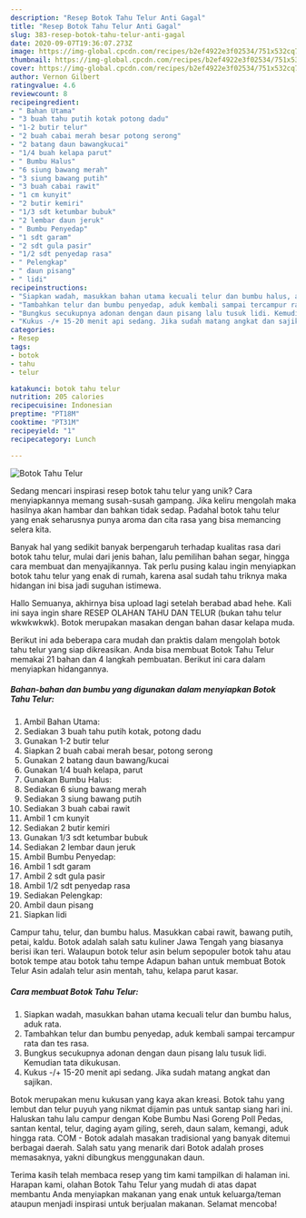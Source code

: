 ```yaml
---
description: "Resep Botok Tahu Telur Anti Gagal"
title: "Resep Botok Tahu Telur Anti Gagal"
slug: 383-resep-botok-tahu-telur-anti-gagal
date: 2020-09-07T19:36:07.273Z
image: https://img-global.cpcdn.com/recipes/b2ef4922e3f02534/751x532cq70/botok-tahu-telur-foto-resep-utama.jpg
thumbnail: https://img-global.cpcdn.com/recipes/b2ef4922e3f02534/751x532cq70/botok-tahu-telur-foto-resep-utama.jpg
cover: https://img-global.cpcdn.com/recipes/b2ef4922e3f02534/751x532cq70/botok-tahu-telur-foto-resep-utama.jpg
author: Vernon Gilbert
ratingvalue: 4.6
reviewcount: 8
recipeingredient:
- " Bahan Utama"
- "3 buah tahu putih kotak potong dadu"
- "1-2 butir telur"
- "2 buah cabai merah besar potong serong"
- "2 batang daun bawangkucai"
- "1/4 buah kelapa parut"
- " Bumbu Halus"
- "6 siung bawang merah"
- "3 siung bawang putih"
- "3 buah cabai rawit"
- "1 cm kunyit"
- "2 butir kemiri"
- "1/3 sdt ketumbar bubuk"
- "2 lembar daun jeruk"
- " Bumbu Penyedap"
- "1 sdt garam"
- "2 sdt gula pasir"
- "1/2 sdt penyedap rasa"
- " Pelengkap"
- " daun pisang"
- " lidi"
recipeinstructions:
- "Siapkan wadah, masukkan bahan utama kecuali telur dan bumbu halus, aduk rata."
- "Tambahkan telur dan bumbu penyedap, aduk kembali sampai tercampur rata dan tes rasa."
- "Bungkus secukupnya adonan dengan daun pisang lalu tusuk lidi. Kemudian tata dikukusan."
- "Kukus -/+ 15-20 menit api sedang. Jika sudah matang angkat dan sajikan."
categories:
- Resep
tags:
- botok
- tahu
- telur

katakunci: botok tahu telur 
nutrition: 205 calories
recipecuisine: Indonesian
preptime: "PT18M"
cooktime: "PT31M"
recipeyield: "1"
recipecategory: Lunch

---
```



![Botok Tahu Telur](https://img-global.cpcdn.com/recipes/b2ef4922e3f02534/751x532cq70/botok-tahu-telur-foto-resep-utama.jpg)

Sedang mencari inspirasi resep botok tahu telur yang unik? Cara menyiapkannya memang susah-susah gampang. Jika keliru mengolah maka hasilnya akan hambar dan bahkan tidak sedap. Padahal botok tahu telur yang enak seharusnya punya aroma dan cita rasa yang bisa memancing selera kita.

Banyak hal yang sedikit banyak berpengaruh terhadap kualitas rasa dari botok tahu telur, mulai dari jenis bahan, lalu pemilihan bahan segar, hingga cara membuat dan menyajikannya. Tak perlu pusing kalau ingin menyiapkan botok tahu telur yang enak di rumah, karena asal sudah tahu triknya maka hidangan ini bisa jadi suguhan istimewa.

Hallo Semuanya, akhirnya bisa upload lagi setelah berabad abad hehe. Kali ini saya ingin share RESEP OLAHAN TAHU DAN TELUR (bukan tahu telur wkwkwkwk). Botok merupakan masakan dengan bahan dasar kelapa muda.


Berikut ini ada beberapa cara mudah dan praktis dalam mengolah botok tahu telur yang siap dikreasikan. Anda bisa membuat Botok Tahu Telur memakai 21 bahan dan 4 langkah pembuatan. Berikut ini cara dalam menyiapkan hidangannya.

<!--inarticleads1-->

##### Bahan-bahan dan bumbu yang digunakan dalam menyiapkan Botok Tahu Telur:

1. Ambil  Bahan Utama:
1. Sediakan 3 buah tahu putih kotak, potong dadu
1. Gunakan 1-2 butir telur
1. Siapkan 2 buah cabai merah besar, potong serong
1. Gunakan 2 batang daun bawang/kucai
1. Gunakan 1/4 buah kelapa, parut
1. Gunakan  Bumbu Halus:
1. Sediakan 6 siung bawang merah
1. Sediakan 3 siung bawang putih
1. Sediakan 3 buah cabai rawit
1. Ambil 1 cm kunyit
1. Sediakan 2 butir kemiri
1. Gunakan 1/3 sdt ketumbar bubuk
1. Sediakan 2 lembar daun jeruk
1. Ambil  Bumbu Penyedap:
1. Ambil 1 sdt garam
1. Ambil 2 sdt gula pasir
1. Ambil 1/2 sdt penyedap rasa
1. Sediakan  Pelengkap:
1. Ambil  daun pisang
1. Siapkan  lidi


Campur tahu, telur, dan bumbu halus. Masukkan cabai rawit, bawang putih, petai, kaldu. Botok adalah salah satu kuliner Jawa Tengah yang biasanya berisi ikan teri. Walaupun botok telur asin belum sepopuler botok tahu atau botok tempe atau botok tahu tempe Adapun bahan untuk membuat Botok Telur Asin adalah telur asin mentah, tahu, kelapa parut kasar. 

<!--inarticleads2-->

##### Cara membuat Botok Tahu Telur:

1. Siapkan wadah, masukkan bahan utama kecuali telur dan bumbu halus, aduk rata.
1. Tambahkan telur dan bumbu penyedap, aduk kembali sampai tercampur rata dan tes rasa.
1. Bungkus secukupnya adonan dengan daun pisang lalu tusuk lidi. Kemudian tata dikukusan.
1. Kukus -/+ 15-20 menit api sedang. Jika sudah matang angkat dan sajikan.


Botok merupakan menu kukusan yang kaya akan kreasi. Botok tahu yang lembut dan telur puyuh yang nikmat dijamin pas untuk santap siang hari ini. Haluskan tahu lalu campur dengan Kobe Bumbu Nasi Goreng Poll Pedas, santan kental, telur, daging ayam giling, sereh, daun salam, kemangi, aduk hingga rata. COM - Botok adalah masakan tradisional yang banyak ditemui berbagai daerah. Salah satu yang menarik dari Botok adalah proses memasaknya, yakni dibungkus menggunakan daun. 

Terima kasih telah membaca resep yang tim kami tampilkan di halaman ini. Harapan kami, olahan Botok Tahu Telur yang mudah di atas dapat membantu Anda menyiapkan makanan yang enak untuk keluarga/teman ataupun menjadi inspirasi untuk berjualan makanan. Selamat mencoba!
